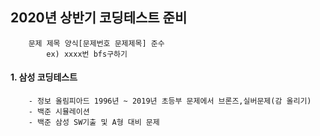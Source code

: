 ## 2020년 상반기 코딩테스트 준비

        문제 제목 양식[문제번호 문제제목] 준수
        	ex) xxxx번 bfs구하기


#### 1. 삼성 코딩테스트
		- 정보 올림피아드 1996년 ~ 2019년 초등부 문제에서 브론즈,실버문제(감 올리기) 
		- 백준 시뮬레이션
		- 백준 삼성 SW기출 및 A형 대비 문제

#